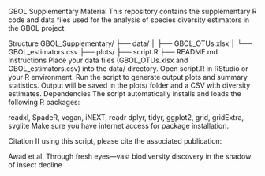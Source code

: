 GBOL Supplementary Material
This repository contains the supplementary R code and data files used for the analysis of species diversity estimators in the GBOL project.

Structure
GBOL_Supplementary/
├── data/
│   ├── GBOL_OTUs.xlsx
│   └── GBOL_estimators.csv
├── plots/
├── script.R
├── README.md
Instructions
Place your data files (GBOL_OTUs.xlsx and GBOL_estimators.csv) into the data/ directory.
Open script.R in RStudio or your R environment.
Run the script to generate output plots and summary statistics.
Output will be saved in the plots/ folder and a CSV with diversity estimates.
Dependencies
The script automatically installs and loads the following R packages:

readxl, SpadeR, vegan, iNEXT, readr
dplyr, tidyr, ggplot2, grid, gridExtra, svglite
Make sure you have internet access for package installation.

Citation
If using this script, please cite the associated publication:

Awad et al. Through fresh eyes—vast biodiversity discovery in the shadow of insect decline
